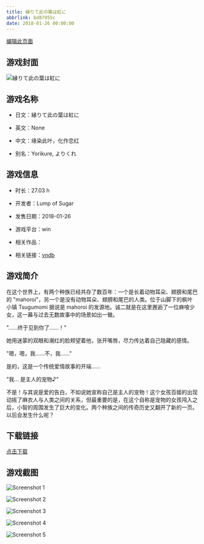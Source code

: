 ```yaml
---
title: 縁りて此の葉は紅に
abbrlink: bd87955c
date: 2018-01-26 00:00:00
---
```

[编辑此页面](https://github.com/ACG-3/ADV3-source/blob/main/source/_posts/games/%E7%B8%81%E3%82%8A%E3%81%A6%E6%AD%A4%E3%81%AE%E8%91%89%E3%81%AF%E7%B4%85%E3%81%AB.md)

## 游戏封面

![縁りて此の葉は紅に](https%3A//pan.timero.xyz/onedrive/img_lib_001/%E7%B8%81%E3%82%8A%E3%81%A6%E6%AD%A4%E3%81%AE%E8%91%89%E3%81%AF%E7%B4%85%E3%81%AB_cover.avif)


## 游戏名称

- 日文：縁りて此の葉は紅に
- 英文：None
- 中文：缘染此叶，化作恋红

- 别名：Yorikure, よりくれ


## 游戏信息

- 时长：27.03 h
- 开发者：Lump of Sugar
- 发售日期：2018-01-26
- 游戏平台：win
- 相关作品：

- 相关链接：[vndb](https://vndb.org/v21717)


## 游戏简介

在这个世界上，有两个种族已经共存了数百年：一个是长着动物耳朵、翅膀和尾巴的 "mahoroi"，另一个是没有动物耳朵、翅膀和尾巴的人类。位于山脚下的枫叶小镇 Tsugumomi 据说是 mahoroi 的发源地。诚二就是在这里邂逅了一位麻喰少女，这一幕与过去无数故事中的场景如出一辙。

"......终于见到你了......！"

她用迷蒙的双眼和潮红的脸颊望着他，张开嘴唇，尽力传达着自己隐藏的感情。

"嗯，嗯，我......不，我......"

是的，这是一个传统爱情故事的开端......

"我... 是主人的宠物♪"

不是！与其说是爱的告白，不如说她宣称自己是主人的宠物！这个女孩百姬的出现动摇了麻衣人与人类之间的关系，但最重要的是，在这个自称是宠物的女孩闯入之后，小智的周围发生了巨大的变化。两个种族之间的传奇历史又翻开了新的一页。以后会发生什么呢？




## 下载链接

[点击下载](https://pan.timero.xyz/onedrive/adv_lib_001/%E7%B8%81%E3%82%8A%E3%81%A6%E6%AD%A4%E3%81%AE%E8%91%89%E3%81%AF%E7%B4%85%E3%81%AB)


## 游戏截图


![Screenshot 1](https%3A//pan.timero.xyz/onedrive/img_lib_001/%E7%B8%81%E3%82%8A%E3%81%A6%E6%AD%A4%E3%81%AE%E8%91%89%E3%81%AF%E7%B4%85%E3%81%AB_Screenshot_1.avif)

![Screenshot 2](https%3A//pan.timero.xyz/onedrive/img_lib_001/%E7%B8%81%E3%82%8A%E3%81%A6%E6%AD%A4%E3%81%AE%E8%91%89%E3%81%AF%E7%B4%85%E3%81%AB_Screenshot_2.avif)

![Screenshot 3](https%3A//pan.timero.xyz/onedrive/img_lib_001/%E7%B8%81%E3%82%8A%E3%81%A6%E6%AD%A4%E3%81%AE%E8%91%89%E3%81%AF%E7%B4%85%E3%81%AB_Screenshot_3.avif)

![Screenshot 4](https%3A//pan.timero.xyz/onedrive/img_lib_001/%E7%B8%81%E3%82%8A%E3%81%A6%E6%AD%A4%E3%81%AE%E8%91%89%E3%81%AF%E7%B4%85%E3%81%AB_Screenshot_4.avif)

![Screenshot 5](https%3A//pan.timero.xyz/onedrive/img_lib_001/%E7%B8%81%E3%82%8A%E3%81%A6%E6%AD%A4%E3%81%AE%E8%91%89%E3%81%AF%E7%B4%85%E3%81%AB_Screenshot_5.avif)

